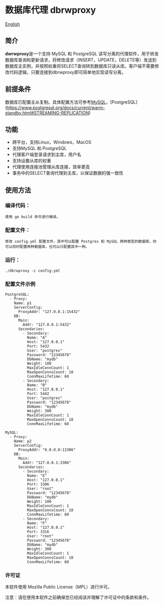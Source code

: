 # 数据库代理 dbrwproxy
[English](README_cn.md)
## 简介

**dwrwproxy**是一个支持 MySQL 和 PostgreSQL 读写分离的代理软件，用于转发数据库查询和更新请求，将修改请求（INSERT，UPDATE，DELETE等）发送到数据库主实例，并按照权重将SELECT查询转到数据库只读从库。客户端不需要修改代码逻辑，只要连接到dbrwproxy即可简单地实现读写分离。

## 前提条件
数据库已配置主从复制。具体配置方法可参考[MySQL](https://www.postgresql.org/docs/current/warm-standby.html#STREAMING-REPLICATION)，[PostgreSQL] (https://www.postgresql.org/docs/current/warm-standby.html#STREAMING-REPLICATION)

## 功能
* 跨平台，支持Linux，Windows，MacOS
* 支持MySQL 和 PostgreSQL
* 代理客户端登录请求到主库，用户名
* 支持设置从库的权重
* 代理使用连接池管理从库连接，效率更高
* 事务中的SELECT查询代理到主库，以保证数据的强一致性

## 使用方法

### 编译代码：
    使用 go build 命令进行编译。

### 配置文件：
    修改 config.yml 配置文件，其中可以配置 Postgres 和 MySQL 两种类型的数据库。你可以同时配置两种数据库，也可以只配置其中一种。

### 运行：
    ./dbrwproxy -c config.yml

### 配置文件示例

```
PostgreSQL:
  - Proxy:
    Name: p1
    ServerConfig:
      ProxyAddr: "127.0.0.1:15432"
    DB:
      Main:
        Addr: "127.0.0.1:5432"
      Secondaries:
        - Secondary:
          Name: "A"
          Host: "127.0.0.1"
          Port: 5432
          User: "postgres"
          Password: "12345678"
          DbName: "mydb"
          Weight: 100
          MaxIdleConnCount: 1
          MaxOpenConnsCount: 10
          ConnMaxLifetime: 60
        - Secondary:
          Name: "B"
          Host: "127.0.0.1"
          Port: 5442
          User: "postgres"
          Password: "12345678"
          DbName: "mydb"
          Weight: 300
          MaxIdleConnCount: 1
          MaxOpenConnsCount: 10
          ConnMaxLifetime: 60

MySQL:
  - Proxy:
    Name: p2
    ServerConfig:
      ProxyAddr: "0.0.0.0:13306"
    DB:
      Main:
        Addr: "127.0.0.1:3306"
      Secondaries:
        - Secondary:
          Name: "E"
          Host: "127.0.0.1"
          Port: 3306
          User: "root"
          Password: "12345678"
          DbName: "mydb"
          Weight: 100
          MaxIdleConnCount: 1
          MaxOpenConnsCount: 10
          ConnMaxLifetime: 60
        - Secondary:
          Name: "F"
          Host: "127.0.0.1"
          Port: 3316
          User: "root"
          Password: "12345678"
          DbName: "mydb"
          Weight: 300
          MaxIdleConnCount: 1
          MaxOpenConnsCount: 10
          ConnMaxLifetime: 60
```

### 许可证

本软件使用 Mozilla Public License（MPL）进行许可。

注意：请在使用本软件之前确保您已经阅读并理解了许可证中的条款和条件。
